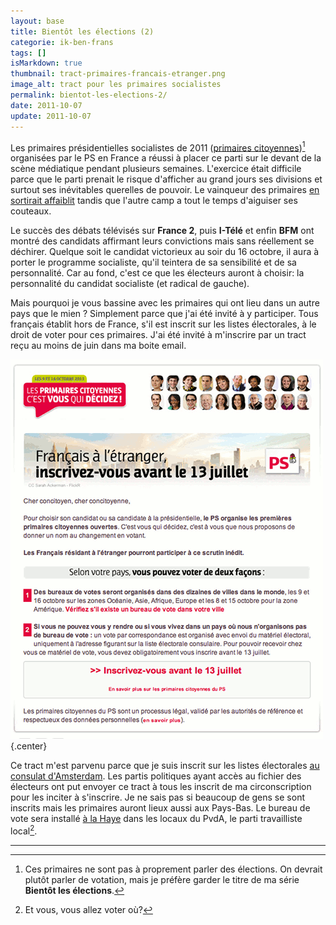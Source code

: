 ```yaml
---
layout: base
title: Bientôt les élections (2)
categorie: ik-ben-frans
tags: []
isMarkdown: true
thumbnail: tract-primaires-francais-etranger.png
image_alt: tract pour les primaires socialistes
permalink: bientot-les-elections-2/
date: 2011-10-07
update: 2011-10-07
---
```




Les primaires présidentielles socialistes de 2011 ([primaires citoyennes](http://www.lesprimairescitoyennes.fr))[^1] organisées par le PS en France a réussi à placer ce parti sur le devant de la scène médiatique pendant plusieurs semaines. L'exercice était difficile parce que le parti prenait le risque d'afficher au grand jours ses divisions et surtout ses inévitables querelles de pouvoir. Le vainqueur des primaires [en sortirait affaiblit](http://www.monde-diplomatique.fr/carnet/2010-12-06-Primaires-PS) tandis que l'autre camp a tout le temps d'aiguiser ses couteaux.

<!--excerpt-->

Le succès des débats télévisés sur **France 2**, puis **I-Télé** et enfin **BFM** ont montré des candidats affirmant leurs convictions mais sans réellement se déchirer. Quelque soit le candidat victorieux au soir du 16 octobre, il aura à porter le programme socialiste, qu'il teintera de sa sensibilité et de sa personnalité. Car au fond, c'est ce que les électeurs auront à choisir: la personnalité du candidat socialiste (et radical de gauche). 

Mais pourquoi je vous bassine avec les primaires qui ont lieu dans un autre pays que le mien ? Simplement parce que j'ai été invité à y participer. Tous français établit hors de France, s'il est inscrit sur les listes électorales, à le droit de voter pour ces primaires. J'ai été invité à m'inscrire par un tract reçu au moins de juin dans ma boite email.

![tract pour les primaires socialistes](tract-primaires-francais-etranger.png){.center}

Ce tract m'est parvenu parce que je suis inscrit sur les listes électorales [au consulat d'Amsterdam](/carte-inutile). Les partis politiques ayant accès au fichier des électeurs ont put envoyer ce tract à tous les inscrit de ma circonscription pour les inciter à s'inscrire. Je ne sais pas si beaucoup de gens se sont inscrits mais les primaires auront lieux aussi aux Pays-Bas. Le bureau de vote sera installé [à la Haye](http://bureauxdevote.lesprimairescitoyennes.fr/bvpe/BVPC4HAY) dans les locaux du PvdA, le parti travailliste local[^2].

---
[^1]: Ces primaires ne sont pas à proprement parler des élections. On devrait plutôt parler de votation, mais je préfère garder le titre de ma série **Bientôt les élections**.
[^2]: Et vous, vous allez voter où?
<!-- post notes:
http://www.monde-diplomatique.fr/carnet/2010-12-06-Primaires-PS
http://www.france-info.com/france-presidentielle-2012-2011-10-05-primaire-ps-dernier-debat-tele-avant-le-premier-tour-566620-9-508.html
--->
